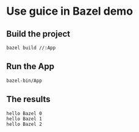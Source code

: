 # Use guice in Bazel demo

## Build the project
    bazel build //:App

## Run the App
    bazel-bin/App

## The results
    hello Bazel 0
    hello Bazel 1
    hello Bazel 2
